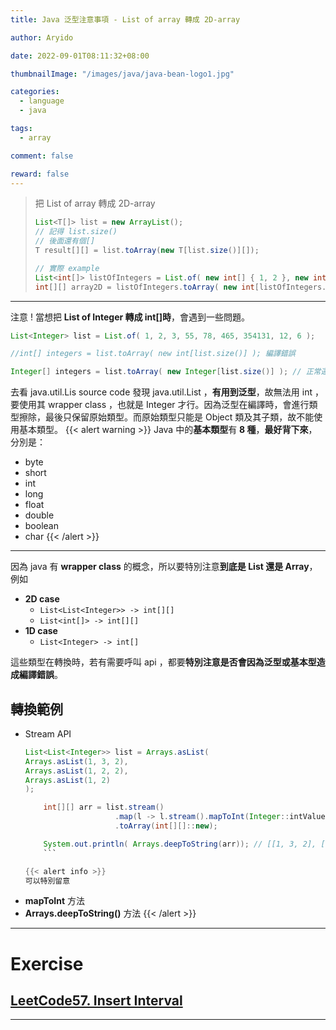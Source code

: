 ```yaml
---
title: Java 泛型注意事項 - List of array 轉成 2D-array

author: Aryido

date: 2022-09-01T08:11:32+08:00

thumbnailImage: "/images/java/java-bean-logo1.jpg"

categories:
  - language
  - java

tags:
  - array

comment: false

reward: false
---
```


<!--BODY-->

> 把 List of array 轉成 2D-array
>
> ```java
> List<T[]> list = new ArrayList();
> // 記得 list.size()
> // 後面還有個[]
> T result[][] = list.toArray(new T[list.size()][]);
>
> // 實際 example
> List<int[]> listOfIntegers = List.of( new int[] { 1, 2 }, new int[] { 3, 55, 65 } );
> int[][] array2D = listOfIntegers.toArray( new int[listOfIntegers.size()][] );
> ```

<!--more-->

---

注意 ! 當想把 **List of Integer 轉成 int[]時**，會遇到一些問題。

```java
List<Integer> list = List.of( 1, 2, 3, 55, 78, 465, 354131, 12, 6 );

//int[] integers = list.toArray( new int[list.size()] ); 編譯錯誤

Integer[] integers = list.toArray( new Integer[list.size()] ); // 正常運行，但會是Integer array

```

去看 java.util.Lis source code 發現 java.util.List<E> ，**有用到泛型**，故無法用 int ，要使用其 wrapper class ，也就是 Integer 才行。因為泛型在編譯時，會進行類型擦除，最後只保留原始類型。而原始類型只能是 Object 類及其子類，故不能使用基本類型。
{{< alert warning >}}
Java 中的**基本類型**有 **8 種**，**最好背下來**，分別是：

- byte
- short
- int
- long
- float
- double
- boolean
- char
  {{< /alert >}}

---

因為 java 有 **wrapper class** 的概念，所以要特別注意**到底是 List 還是 Array**，例如

- **2D case**
  - `List<List<Integer>> -> int[][]`
  - `List<int[]> -> int[][]`
- **1D case**
  - `List<Integer> -> int[]`

這些類型在轉換時，若有需要呼叫 api ，都要**特別注意是否會因為泛型或基本型造成編譯錯誤**。

## 轉換範例

- Stream API
  ```java
  List<List<Integer>> list = Arrays.asList(
  Arrays.asList(1, 3, 2),
  Arrays.asList(1, 2, 2),
  Arrays.asList(1, 2)
  );

      int[][] arr = list.stream()
                      .map(l -> l.stream().mapToInt(Integer::intValue).toArray())
                      .toArray(int[][]::new);

      System.out.println( Arrays.deepToString(arr)); // [[1, 3, 2], [1, 2, 2], [1, 2]]
      ```

  {{< alert info >}}
  可以特別留意

- **mapToInt** 方法
- **Arrays.deepToString()** 方法
  {{< /alert >}}

---

# Exercise

## [LeetCode57. Insert Interval](https://leetcode.com/problems/insert-interval/)

---
